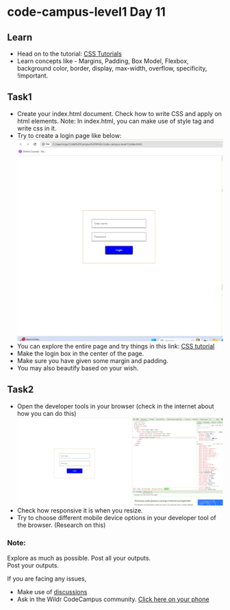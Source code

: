 # code-campus-level1 Day 11

## Learn
- Head on to the tutorial: [CSS Tutorials](https://www.w3schools.com/css/)
- Learn concepts like - Margins, Padding, Box Model, Flexbox, background color, border, display, max-width, overflow, specificity, !important.

## Task1
- Create your index.html document. Check how to write CSS and apply on html elements. Note: In index.html, you can make use of style tag and write css in it.
- Try to create a login page like below:
![Sample](sample-login-page.png)
- You can explore the entire page and try things in this link: [CSS tutorial](https://www.w3schools.com/css/)
- Make the login box in the center of the page.
- Make sure you have given some margin and padding.
- You may also beautify based on your wish.

## Task2
- Open the developer tools in your browser (check in the internet about how you can do this)
![Sample](sample-html-page-dev-tool.png) 
- Check how responsive it is when you resize.
- Try to choose different mobile device options in your developer tool of the browser. (Research on this)

### Note:
Explore as much as possible. Post all your outputs.    
Post your outputs.    

If you are facing any issues, 
- Make use of [discussions](https://github.com/kfuture2024/code-campus-level1/discussions/12) 
- Ask in the Wildr CodeCampus community. 
[Click here on your phone](https://wildr.com/invite/ioaN)
